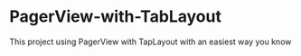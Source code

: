 # PagerView-with-TabLayout
This project using PagerView with TapLayout with an easiest way you know
